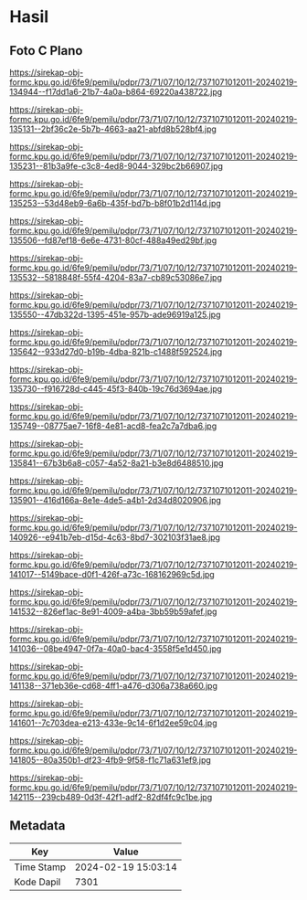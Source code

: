 # Hasil

## Foto C Plano

https://sirekap-obj-formc.kpu.go.id/6fe9/pemilu/pdpr/73/71/07/10/12/7371071012011-20240219-134944--f17dd1a6-21b7-4a0a-b864-69220a438722.jpg

https://sirekap-obj-formc.kpu.go.id/6fe9/pemilu/pdpr/73/71/07/10/12/7371071012011-20240219-135131--2bf36c2e-5b7b-4663-aa21-abfd8b528bf4.jpg

https://sirekap-obj-formc.kpu.go.id/6fe9/pemilu/pdpr/73/71/07/10/12/7371071012011-20240219-135231--81b3a9fe-c3c8-4ed8-9044-329bc2b66907.jpg

https://sirekap-obj-formc.kpu.go.id/6fe9/pemilu/pdpr/73/71/07/10/12/7371071012011-20240219-135253--53d48eb9-6a6b-435f-bd7b-b8f01b2d114d.jpg

https://sirekap-obj-formc.kpu.go.id/6fe9/pemilu/pdpr/73/71/07/10/12/7371071012011-20240219-135506--fd87ef18-6e6e-4731-80cf-488a49ed29bf.jpg

https://sirekap-obj-formc.kpu.go.id/6fe9/pemilu/pdpr/73/71/07/10/12/7371071012011-20240219-135532--5818848f-55f4-4204-83a7-cb89c53086e7.jpg

https://sirekap-obj-formc.kpu.go.id/6fe9/pemilu/pdpr/73/71/07/10/12/7371071012011-20240219-135550--47db322d-1395-451e-957b-ade96919a125.jpg

https://sirekap-obj-formc.kpu.go.id/6fe9/pemilu/pdpr/73/71/07/10/12/7371071012011-20240219-135642--933d27d0-b19b-4dba-821b-c1488f592524.jpg

https://sirekap-obj-formc.kpu.go.id/6fe9/pemilu/pdpr/73/71/07/10/12/7371071012011-20240219-135730--f916728d-c445-45f3-840b-19c76d3694ae.jpg

https://sirekap-obj-formc.kpu.go.id/6fe9/pemilu/pdpr/73/71/07/10/12/7371071012011-20240219-135749--08775ae7-16f8-4e81-acd8-fea2c7a7dba6.jpg

https://sirekap-obj-formc.kpu.go.id/6fe9/pemilu/pdpr/73/71/07/10/12/7371071012011-20240219-135841--67b3b6a8-c057-4a52-8a21-b3e8d6488510.jpg

https://sirekap-obj-formc.kpu.go.id/6fe9/pemilu/pdpr/73/71/07/10/12/7371071012011-20240219-135901--416d166a-8e1e-4de5-a4b1-2d34d8020906.jpg

https://sirekap-obj-formc.kpu.go.id/6fe9/pemilu/pdpr/73/71/07/10/12/7371071012011-20240219-140926--e941b7eb-d15d-4c63-8bd7-302103f31ae8.jpg

https://sirekap-obj-formc.kpu.go.id/6fe9/pemilu/pdpr/73/71/07/10/12/7371071012011-20240219-141017--5149bace-d0f1-426f-a73c-168162969c5d.jpg

https://sirekap-obj-formc.kpu.go.id/6fe9/pemilu/pdpr/73/71/07/10/12/7371071012011-20240219-141532--826ef1ac-8e91-4009-a4ba-3bb59b59afef.jpg

https://sirekap-obj-formc.kpu.go.id/6fe9/pemilu/pdpr/73/71/07/10/12/7371071012011-20240219-141036--08be4947-0f7a-40a0-bac4-3558f5e1d450.jpg

https://sirekap-obj-formc.kpu.go.id/6fe9/pemilu/pdpr/73/71/07/10/12/7371071012011-20240219-141138--371eb36e-cd68-4ff1-a476-d306a738a660.jpg

https://sirekap-obj-formc.kpu.go.id/6fe9/pemilu/pdpr/73/71/07/10/12/7371071012011-20240219-141601--7c703dea-e213-433e-9c14-6f1d2ee59c04.jpg

https://sirekap-obj-formc.kpu.go.id/6fe9/pemilu/pdpr/73/71/07/10/12/7371071012011-20240219-141805--80a350b1-df23-4fb9-9f58-f1c71a631ef9.jpg

https://sirekap-obj-formc.kpu.go.id/6fe9/pemilu/pdpr/73/71/07/10/12/7371071012011-20240219-142115--239cb489-0d3f-42f1-adf2-82df4fc9c1be.jpg


## Metadata

| Key        | Value               |
| ---------- | ------------------- |
| Time Stamp | 2024-02-19 15:03:14 |
| Kode Dapil | 7301                |



